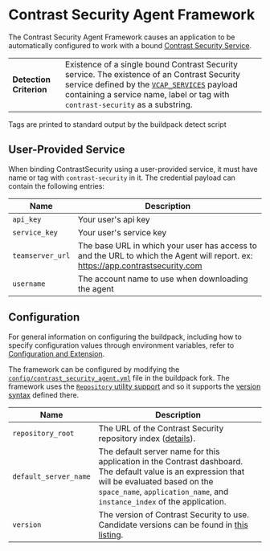 # Contrast Security Agent Framework
The Contrast Security Agent Framework causes an application to be automatically configured to work with a bound [Contrast Security Service][].

<table>
  <tr>
    <td><strong>Detection Criterion</strong></td><td>Existence of a single bound Contrast Security service. The existence of an Contrast Security service defined by the <a href="http://docs.cloudfoundry.org/devguide/deploy-apps/environment-variable.html#VCAP-SERVICES"><code>VCAP_SERVICES</code></a> payload containing a service name, label or tag with <code>contrast-security</code> as a substring.
</td>
  </tr>
</table>
Tags are printed to standard output by the buildpack detect script

## User-Provided Service
When binding ContrastSecurity using a user-provided service, it must have name or tag with `contrast-security` in it. The credential payload can contain the following entries:

| Name | Description
| ---- | -----------
| `api_key` | Your user's api key
| `service_key` | Your user's service key
| `teamserver_url` | The base URL in which your user has access to and the URL to which the Agent will report. ex: https://app.contrastsecurity.com
| `username` | The account name to use when downloading the agent

## Configuration
For general information on configuring the buildpack, including how to specify configuration values through environment variables, refer to [Configuration and Extension][].

The framework can be configured by modifying the [`config/contrast_security_agent.yml`][] file in the buildpack fork. The framework uses the [`Repository` utility support][repositories] and so it supports the [version syntax][] defined there.

| Name | Description
| ---- | -----------
| `repository_root` | The URL of the Contrast Security repository index ([details][repositories]).
| `default_server_name` | The default server name for this application in the Contrast dashboard. The default value is an expression that will be evaluated based on the `space_name`, `application_name`, and `instance_index` of the application. |
| `version` | The version of Contrast Security to use. Candidate versions can be found in [this listing][].

[Contrast Security]: https://www.contrastsecurity.com
[Configuration and Extension]: ../README.md#configuration-and-extension
[Contrast Security Service]: https://www.contrastsecurity.com
[`config/contrast_security_agent.yml`]: ../config/contrast_security_agent.yml
[Configuration and Extension]: ../README.md#configuration-and-extension
[repositories]: extending-repositories.md
[this listing]: https://artifacts.contrastsecurity.com/agents/java/index.yml
[version syntax]: extending-repositories.md#version-syntax-and-ordering
